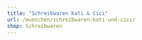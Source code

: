 ```yaml
---
title: "Schreibwaren Kati & Cici"
url: /muenchen/schreibwaren-kati-und-cici/
shop: Schreibwaren
---
```

